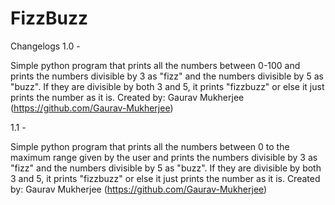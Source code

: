 # FizzBuzz

Changelogs 
1.0 - 

Simple python program that prints all the numbers between 0-100 and prints the numbers divisible by 3 as "fizz" and the numbers divisible by 5 as "buzz".
If they are divisible by both 3 and 5, it prints "fizzbuzz" or else it just prints the number as it is.
Created by: Gaurav Mukherjee (https://github.com/Gaurav-Mukherjee)

1.1 - 

Simple python program that prints all the numbers between 0 to the maximum range given by the user and prints the numbers divisible by 3 as "fizz" and the numbers divisible by 5 as "buzz".
If they are divisible by both 3 and 5, it prints "fizzbuzz" or else it just prints the number as it is.
Created by: Gaurav Mukherjee (https://github.com/Gaurav-Mukherjee)
